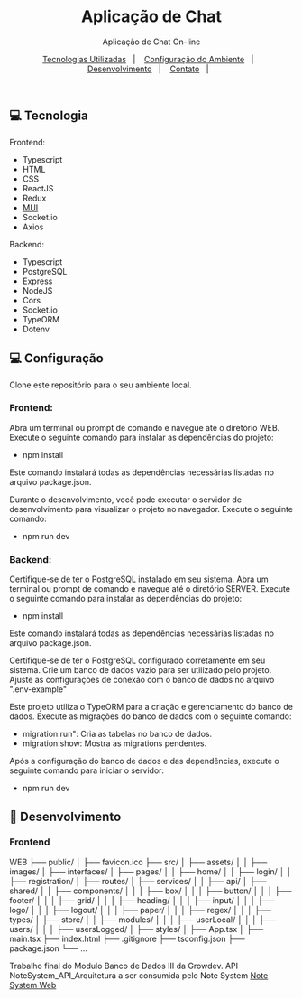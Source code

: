 <h1 align="center"> Aplicação de Chat </h1>

<p align="center">
Aplicação de Chat On-line
</p>

<p align="center">
  <a href="#-tecnologia">Tecnologias Utilizadas</a>&nbsp;&nbsp;&nbsp;|&nbsp;&nbsp;&nbsp;
  <a href="#-configuração">Configuração do Ambiente</a>&nbsp;&nbsp;&nbsp;|&nbsp;&nbsp;&nbsp;
  <a href="#-desenvolvimento">Desenvolvimento</a>&nbsp;&nbsp;&nbsp;|&nbsp;&nbsp;&nbsp;
  <a href="#-contato">Contato</a>&nbsp;&nbsp;&nbsp;|&nbsp;&nbsp;&nbsp;
</p>

<br>

## 💻 Tecnologia

Frontend:

- Typescript
- HTML
- CSS
- ReactJS
- Redux
- [MUI](https://mui.com/pt/material-ui/getting-started/overview/)
- Socket.io
- Axios

Backend:

- Typescript
- PostgreSQL
- Express
- NodeJS
- Cors
- Socket.io
- TypeORM
- Dotenv

## 💻 Configuração

Clone este repositório para o seu ambiente local.

### Frontend:

Abra um terminal ou prompt de comando e navegue até o diretório WEB.
Execute o seguinte comando para instalar as dependências do projeto:

- npm install

Este comando instalará todas as dependências necessárias listadas no arquivo package.json.

Durante o desenvolvimento, você pode executar o servidor de desenvolvimento para visualizar o projeto no navegador. Execute o seguinte comando:

- npm run dev

### Backend:

Certifique-se de ter o PostgreSQL instalado em seu sistema.
Abra um terminal ou prompt de comando e navegue até o diretório SERVER.
Execute o seguinte comando para instalar as dependências do projeto:

- npm install

Este comando instalará todas as dependências necessárias listadas no arquivo package.json.

Certifique-se de ter o PostgreSQL configurado corretamente em seu sistema. Crie um banco de dados vazio para ser utilizado pelo projeto. Ajuste as configurações de conexão com o banco de dados no arquivo ".env-example"

Este projeto utiliza o TypeORM para a criação e gerenciamento do banco de dados. Execute as migrações do banco de dados com o seguinte comando:

- migration:run": Cria as tabelas no banco de dados.
- migration:show: Mostra as migrations pendentes.

Após a configuração do banco de dados e das dependências, execute o seguinte comando para iniciar o servidor:

- npm run dev

## 📓 Desenvolvimento

### Frontend

WEB
├── public/
│ ├── favicon.ico
├── src/
│ ├── assets/
│ │ ├── images/
│ ├── interfaces/
│ ├── pages/
│ │ ├── home/
│ │ ├── login/
│ │ ├── registration/
│ ├── routes/
│ ├── services/
│ │ ├── api/
│ ├── shared/
│ │ ├── components/
│ │ │ ├── box/
│ │ │ ├── button/
│ │ │ ├── footer/
│ │ │ ├── grid/
│ │ │ ├── heading/
│ │ │ ├── input/
│ │ │ ├── logo/
│ │ │ ├── logout/
│ │ │ ├── paper/
│ │ │ ├── regex/
│ │ │ ├── types/
│ ├── store/
│ │ ├── modules/
│ │ │ ├── userLocal/
│ │ │ ├── users/
│ │ │ ├── usersLogged/
│ ├── styles/
│ ├── App.tsx
│ ├── main.tsx
├── index.html
├── .gitignore
├── tsconfig.json
├── package.json
└── ...

Trabalho final do Modulo Banco de Dados III da Growdev. API NoteSystem_API_Arquitetura a ser consumida pelo Note System [Note System Web](https://github.com/Andreloren/Note_System_Web)
